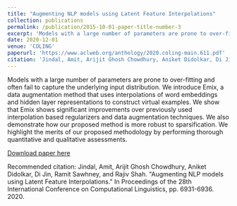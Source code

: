 ```yaml
---
title: "Augmenting NLP models using Latent Feature Interpolations"
collection: publications
permalink: /publication/2015-10-01-paper-title-number-3
excerpt: 'Models with a large number of parameters are prone to over-fitting and often fail to capture the underlying input distribution. We introduce Emix, a data augmentation method that uses interpolations of word embeddings and hidden layer representations to construct virtual examples. We show that Emix shows significant improvements over previously used interpolation based regularizers and data augmentation techniques. We also demonstrate how our proposed method is more robust to sparsification. We highlight the merits of our proposed methodology by performing thorough quantitative and qualitative assessments.'
date: 2020-12-01
venue: 'COLING'
paperurl: 'https://www.aclweb.org/anthology/2020.coling-main.611.pdf'
citation: 'Jindal, Amit, Arijit Ghosh Chowdhury, Aniket Didolkar, Di Jin, Ramit Sawhney, and Rajiv Shah. "Augmenting NLP models using Latent Feature Interpolations." In Proceedings of the 28th International Conference on Computational Linguistics, pp. 6931-6936. 2020.'
---
```

Models with a large number of parameters are prone to over-fitting and often fail to capture the underlying input distribution. We introduce Emix, a data augmentation method that uses interpolations of word embeddings and hidden layer representations to construct virtual examples. We show that Emix shows significant improvements over previously used interpolation based regularizers and data augmentation techniques. We also demonstrate how our proposed method is more robust to sparsification. We highlight the merits of our proposed methodology by performing thorough quantitative and qualitative assessments.

[Download paper here](https://www.aclweb.org/anthology/2020.coling-main.611.pdf)

Recommended citation: Jindal, Amit, Arijit Ghosh Chowdhury, Aniket Didolkar, Di Jin, Ramit Sawhney, and Rajiv Shah. "Augmenting NLP models using Latent Feature Interpolations." In Proceedings of the 28th International Conference on Computational Linguistics, pp. 6931-6936. 2020.